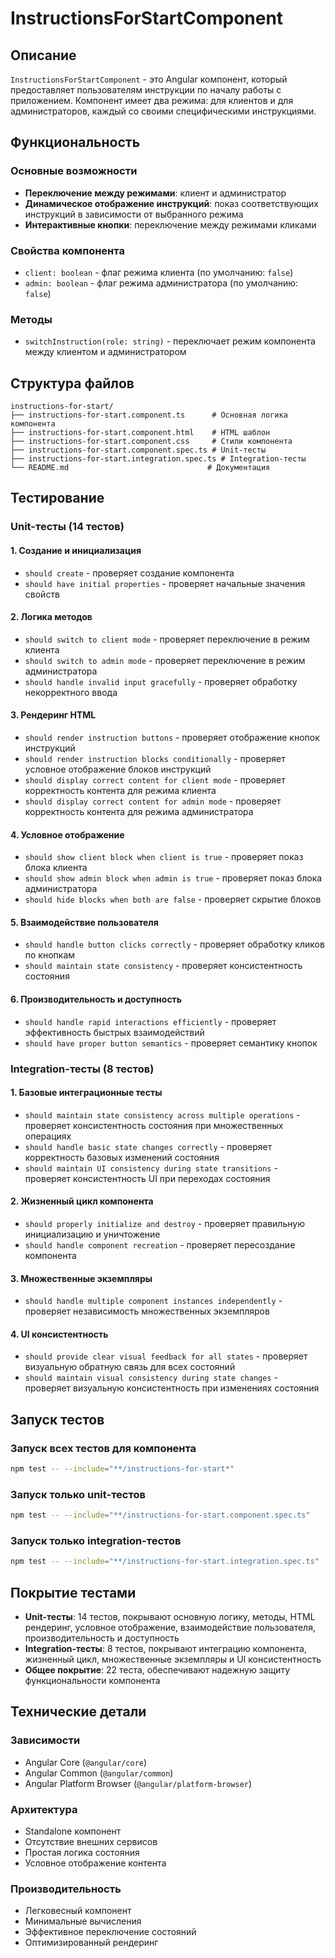 # InstructionsForStartComponent

## Описание

`InstructionsForStartComponent` - это Angular компонент, который предоставляет пользователям инструкции по началу работы с приложением. Компонент имеет два режима: для клиентов и для администраторов, каждый со своими специфическими инструкциями.

## Функциональность

### Основные возможности
- **Переключение между режимами**: клиент и администратор
- **Динамическое отображение инструкций**: показ соответствующих инструкций в зависимости от выбранного режима
- **Интерактивные кнопки**: переключение между режимами кликами

### Свойства компонента
- `client: boolean` - флаг режима клиента (по умолчанию: `false`)
- `admin: boolean` - флаг режима администратора (по умолчанию: `false`)

### Методы
- `switchInstruction(role: string)` - переключает режим компонента между клиентом и администратором

## Структура файлов

```
instructions-for-start/
├── instructions-for-start.component.ts      # Основная логика компонента
├── instructions-for-start.component.html    # HTML шаблон
├── instructions-for-start.component.css     # Стили компонента
├── instructions-for-start.component.spec.ts # Unit-тесты
├── instructions-for-start.integration.spec.ts # Integration-тесты
└── README.md                               # Документация
```

## Тестирование

### Unit-тесты (14 тестов)

#### 1. Создание и инициализация
- `should create` - проверяет создание компонента
- `should have initial properties` - проверяет начальные значения свойств

#### 2. Логика методов
- `should switch to client mode` - проверяет переключение в режим клиента
- `should switch to admin mode` - проверяет переключение в режим администратора
- `should handle invalid input gracefully` - проверяет обработку некорректного ввода

#### 3. Рендеринг HTML
- `should render instruction buttons` - проверяет отображение кнопок инструкций
- `should render instruction blocks conditionally` - проверяет условное отображение блоков инструкций
- `should display correct content for client mode` - проверяет корректность контента для режима клиента
- `should display correct content for admin mode` - проверяет корректность контента для режима администратора

#### 4. Условное отображение
- `should show client block when client is true` - проверяет показ блока клиента
- `should show admin block when admin is true` - проверяет показ блока администратора
- `should hide blocks when both are false` - проверяет скрытие блоков

#### 5. Взаимодействие пользователя
- `should handle button clicks correctly` - проверяет обработку кликов по кнопкам
- `should maintain state consistency` - проверяет консистентность состояния

#### 6. Производительность и доступность
- `should handle rapid interactions efficiently` - проверяет эффективность быстрых взаимодействий
- `should have proper button semantics` - проверяет семантику кнопок

### Integration-тесты (8 тестов)

#### 1. Базовые интеграционные тесты
- `should maintain state consistency across multiple operations` - проверяет консистентность состояния при множественных операциях
- `should handle basic state changes correctly` - проверяет корректность базовых изменений состояния
- `should maintain UI consistency during state transitions` - проверяет консистентность UI при переходах состояния

#### 2. Жизненный цикл компонента
- `should properly initialize and destroy` - проверяет правильную инициализацию и уничтожение
- `should handle component recreation` - проверяет пересоздание компонента

#### 3. Множественные экземпляры
- `should handle multiple component instances independently` - проверяет независимость множественных экземпляров

#### 4. UI консистентность
- `should provide clear visual feedback for all states` - проверяет визуальную обратную связь для всех состояний
- `should maintain visual consistency during state changes` - проверяет визуальную консистентность при изменениях состояния

## Запуск тестов

### Запуск всех тестов для компонента
```bash
npm test -- --include="**/instructions-for-start*"
```

### Запуск только unit-тестов
```bash
npm test -- --include="**/instructions-for-start.component.spec.ts"
```

### Запуск только integration-тестов
```bash
npm test -- --include="**/instructions-for-start.integration.spec.ts"
```

## Покрытие тестами

- **Unit-тесты**: 14 тестов, покрывают основную логику, методы, HTML рендеринг, условное отображение, взаимодействие пользователя, производительность и доступность
- **Integration-тесты**: 8 тестов, покрывают интеграцию компонента, жизненный цикл, множественные экземпляры и UI консистентность
- **Общее покрытие**: 22 теста, обеспечивают надежную защиту функциональности компонента

## Технические детали

### Зависимости
- Angular Core (`@angular/core`)
- Angular Common (`@angular/common`)
- Angular Platform Browser (`@angular/platform-browser`)

### Архитектура
- Standalone компонент
- Отсутствие внешних сервисов
- Простая логика состояния
- Условное отображение контента

### Производительность
- Легковесный компонент
- Минимальные вычисления
- Эффективное переключение состояний
- Оптимизированный рендеринг


